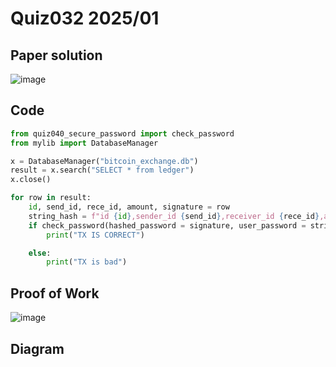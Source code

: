 # Quiz032 2025/01

## Paper solution
![image](https://github.com/user-attachments/assets/38e5815f-8ada-43bc-800b-31660a037bfc)

## Code
```.py
from quiz040_secure_password import check_password
from mylib import DatabaseManager

x = DatabaseManager("bitcoin_exchange.db")
result = x.search("SELECT * from ledger")
x.close()

for row in result:
    id, send_id, rece_id, amount, signature = row
    string_hash = f"id {id},sender_id {send_id},receiver_id {rece_id},amount {amount}"
    if check_password(hashed_password = signature, user_password = string_hash):
        print("TX IS CORRECT")

    else:
        print("TX is bad")
```

## Proof of Work
![image](https://github.com/user-attachments/assets/d47749f5-3c1d-4542-b2eb-e93e1f505dd0)


## Diagram



